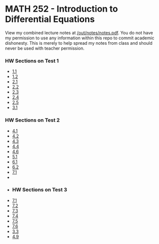 # MATH 252 - Introduction to Differential Equations

View my combined lecture notes at [/out/notes/notes.pdf](/out/notes/notes.pdf). You do not have my permission to use any information within this repo to commit academic dishonesty. This is merely to help spread my notes from class and should never be used with teacher permission.


### HW Sections on Test 1
- [1.1](/out/homework/math_252_homework_templates/homework-1.1.pdf)
- [1.2](/out/homework/math_252_homework_templates/homework-1.2.pdf)
- [2.1](/out/homework/math_252_homework_templates/homework-2.1.pdf)
- [2.2](/out/homework/math_252_homework_templates/homework-2.2.pdf)
- [2.3](/out/homework/math_252_homework_templates/homework-2.3.pdf)
- [2.4](/out/homework/math_252_homework_templates/homework-2.4.pdf)
- [2.5](/out/homework/math_252_homework_templates/homework-2.5.pdf)
- [3.1](/out/homework/math_252_homework_templates/homework-3.1.pdf)

### HW Sections on Test 2
- [4.1](/out/homework/math_252_homework_templates/homework-4.1.pdf)
- [4.2](/out/homework/math_252_homework_templates/homework-4.2.pdf)
- [4.3](/out/homework/math_252_homework_templates/homework-4.3.pdf)
- [4.4](/out/homework/math_252_homework_templates/homework-4.4.pdf)
- [4.6](/out/homework/math_252_homework_templates/homework-4.6.pdf)
- [5.1](/out/homework/math_252_homework_templates/homework-5.1.pdf)
- [6.1](/out/homework/math_252_homework_templates/homework-6.1.pdf)
- [6.2](/out/homework/math_252_homework_templates/homework-6.2.pdf)
- [7.1](/out/homework/math_252_homework_templates/homework-7.1.pdf)
- 
- ### HW Sections on Test 3
- [7.1](/out/homework/math_252_homework_templates/homework-7.1.pdf)
- [7.2](/out/homework/math_252_homework_templates/homework-7.2.pdf)
- [7.3](/out/homework/math_252_homework_templates/homework-7.3.pdf)
- [7.4](/out/homework/math_252_homework_templates/homework-7.4.pdf)
- [7.5](/out/homework/math_252_homework_templates/homework-7.5.pdf)
- [7.6](/out/homework/math_252_homework_templates/homework-7.6.pdf)
- [3.3](/out/homework/math_252_homework_templates/homework-7.5.pdf)
- [4.9](/out/homework/math_252_homework_templates/homework-7.6.pdf)
